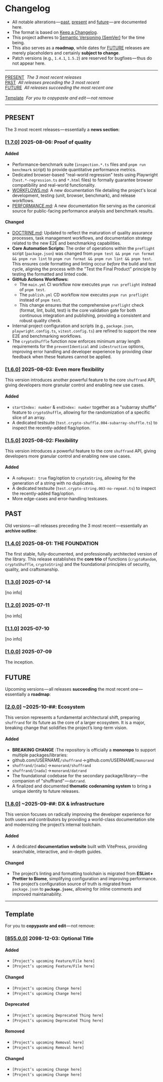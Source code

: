 
<!-- CHANGELOG.md -->
# Changelog
- All notable alterations — [past](#PAST), [present](#PRESENT) and [future](#FUTURE) — are documented here.
- The format is based on [Keep a Changelog](https://keepachangelog.com/en/1.1.0/).
- This project adheres to [Semantic Versioning (SemVer)](https://semver.org/spec/v2.0.0.html) for the time being.
- This also serves as a **roadmap**, while dates for [FUTURE](#FUTURE) releases are merely placeholders and certainly **subject to change**.
- Patch versions (e.g., `1.4.1`, `1.5.2`) are reserved for bugfixes — thus do not appear here.

---

[PRESENT](#PRESENT)&nbsp;&nbsp;_The 3 most recent releases_<br>
[PAST](#PAST)&nbsp;&nbsp;_All releases preceding the 3 most recent_<br>
[FUTURE](#FUTURE)&nbsp;&nbsp;_All releases succeeding the most recent one_<br><br>
[Template](#Template)&nbsp;&nbsp;_For you to copypaste and edit — not remove_<br>

---

## <a name="PRESENT"></a>PRESENT
The 3 most recent releases — essentially a **news section**:

### [[1.7.0](https://github.com/DoronBrayer/shuffrand/releases/tag/v1.7.0)] 2025-08-06: Proof of quality
#### Added
-   Performance-benchmark suite (`inspection.*.ts` files and `pnpm run benchmark` script) to provide quantitative performance metrics.
-   Dedicated browser-based "real-world regression" tests using Playwright (`test.*-regression.ts` and `*.html` files) to formally guarantee browser compatibility and real-world functionality.
-   [WORKFLOWS.md](WORKFLOWS.md): A new documentation file detailing the project's local development, testing (unit, browser, benchmark), and release workflows.
-   [PERFORMANCE.md](PERFORMANCE.md): A new documentation file serving as the canonical source for public-facing performance analysis and benchmark results.

#### Changed
-   [DOCTRINE.md](DOCTRINE.md): Updated to reflect the maturation of quality assurance processes, task management workflows, and documentation strategy related to the new E2E and benchmarking capabilities.
-   **Core Automation Scripts:** The order of operations within the `preflight` script (`package.json`) was changed from `pnpm test && pnpm run format && pnpm run lint` to `pnpm run format && pnpm run lint && pnpm test`. This ensures code formatting and linting occur *before* the build and test cycle, aligning the process with the "Test the Final Product" principle by testing the formatted and linted code.
-   **GitHub Actions Workflows:**
    *   The `main.yml` CI workflow now executes `pnpm run preflight` instead of `pnpm test`.
    *   The `publish.yml` CD workflow now executes `pnpm run preflight` instead of `pnpm test`.
    *   This change ensures that the comprehensive `preflight` check (format, lint, build, test) is the core validation gate for both continuous integration and publishing, providing a consistent and robust quality check.
-   Internal project configuration and scripts (e.g., `package.json`, `playwright.config.ts`, `vitest.config.ts`) are refined to support the new E2E and benchmarking workflows.
-   The `cryptoShuffle` function now enforces minimum array length requirements for the `preventIdentical` and `isDestructive` options, improving error handling and developer experience by providing clear feedback when these features cannot be applied.

### [[1.6.0](https://github.com/DoronBrayer/shuffrand/releases/tag/v1.6.0)] 2025-08-03: Even more flexibility
This version introduces another powerful feature to the core `shuffrand` API, giving developers more granular control and enabling new use cases.
#### Added
-   `startIndex: number` & `endIndex: number` together as a "subarray shuffle" feature to `cryptoShuffle`, allowing for the randomization of a specific slice of an array.
-   A dedicated testsuite (`test.crypto-shuffle.004-subarray-shuffle.ts`) to inspect the recently-added flag/option.

### [[1.5.0](https://github.com/DoronBrayer/shuffrand/releases/tag/v1.5.0)] 2025-08-02: Flexibility
This version introduces a powerful feature to the core `shuffrand` API, giving developers more granular control and enabling new use cases.
#### Added
-   A `noRepeat: true` flag/option to `cryptoString`, allowing for the generation of a string with no duplicates.
-   A dedicated testsuite (`test.crypto-string.003-no-repeat.ts`) to inspect the recently-added flag/option.
-   More edge-cases and error-handling testcases.

## <a name="PAST"></a>PAST
Old versions — all releases preceding the 3 most recent — essentially an **archive outline**:

### [[1.4.0](https://github.com/DoronBrayer/shuffrand/releases/tag/v1.4.0)] 2025-08-01: **THE FOUNDATION**
The first stable, fully-documented, and professionally architected version of the library. This release establishes the **core trio** of functions (`cryptoRandom`, `cryptoShuffle`, `cryptoString`) and the foundational principles of security, quality, and craftsmanship.

### [[1.3.0](https://github.com/DoronBrayer/shuffrand/releases/tag/v1.3.0)] 2025-07-14
[no info]

### [[1.2.0](https://github.com/DoronBrayer/shuffrand/releases/tag/v1.2.0)] 2025-07-11
[no info]

### [[1.1.0](https://github.com/DoronBrayer/shuffrand/releases/tag/v1.1.0)] 2025-07-10
[no info]

### [[1.0.0](https://github.com/DoronBrayer/shuffrand/releases/tag/v1.0.0)] 2025-07-09
The inception.

## <a name="FUTURE"></a>FUTURE
Upcoming versions — all releases **succeeding** the most recent one — essentially a **roadmap**:

### [[2.0.0](https://github.com/DoronBrayer/shuffrand/tags)] ~2025-10-##: Ecosystem
This version represents a fundamental architectural shift, preparing `shuffrand` for its future as the core of a larger ecosystem. It is a major, breaking change that solidifies the project’s long-term vision.
#### Added
-   **BREAKING CHANGE** :The repository is officially a **monorepo** to support multiple packages/libraries:
  - github.com/USERNAME`/shuffrand` → github.com/USERNAME`/monorand`
  - `shuffrand/[nada]` → `monorand/shuffrand`
  - `shuffrand/[nada]` → `monorand/datrand`
-   The foundational codebase for the secondary package/library — the companion of "shuffrand" — `datrand`.
-   A finalized and documented **thematic codenaming system** to bring a unique identity to future releases.

### [[1.8.0](https://github.com/DoronBrayer/shuffrand/tags)] ~2025-09-##: DX & infrastructure
This version focuses on radically improving the developer experience for both users and contributors by providing a world-class documentation site and modernizing the project’s internal toolchain.
#### Added
-   A dedicated **documentation website** built with VitePress, providing searchable, interactive, and in-depth guides.
#### Changed
-   The project’s linting and formatting toolchain is migrated from **ESLint + Prettier to Biome**, simplifying configuration and improving performance.
-   The project’s configuration source of truth is migrated from `package.json` to **`package.jsonc`**, allowing for inline comments and improved maintainability.

---

## <a name="Template"></a>Template
For you to **copypaste and edit** — not remove:

### [[855.0.0](https://github.com/DoronBrayer/shuffrand/releases/tag/v855.0.0)] 2098-12-03: Optional Title
#### Added
-   `[Project’s upcoming Feature/File here]`
-   `[Project’s upcoming Feature/File here]`
#### Changed
-   `[Project’s upcoming Change here]`
-   `[Project’s upcoming Change here]`
#### Deprecated 
-   `[Project’s upcoming Deprecated Thing here]`
-   `[Project’s upcoming Deprecated Thing here]`
#### Removed
-   `[Project’s upcoming Removal here]`
-   `[Project’s upcoming Removal here]`
#### Changed
-   `[Project’s upcoming Change here]`
-   `[Project’s upcoming Change here]`